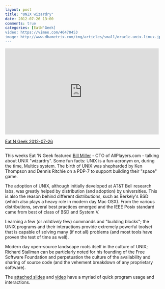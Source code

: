 ```yaml
---
layout: post
title: "UNIX wizardry"
date: 2012-07-26 13:00
comments: true
categories: [EatN'Geek]
video: https://vimeo.com/46470453
image: http://www.dbametrix.com/img/articles/small/oracle-unix-linux.jpg
---
```


<iframe src="http://player.vimeo.com/video/46470453" width="500" height="281" frameborder="0" webkitAllowFullScreen mozallowfullscreen allowFullScreen></iframe> <p><a href="http://vimeo.com/46470453">Eat N Geek 2012-07-26</a>

------

This weeks Eat 'N Geek featured [Bill Miller](http://twitter.com/bcmiller) - CTO of AllPlayers.com - talking about UNIX "wizardry". Some fun facts: UNIX is a fun-acronym on, during the time, Multics system. The birth of UNIX was shepharded by Ken Thompson and Dennis Ritchie on a PDP-7 to support building their "space" game.

The adoption of UNIX, although initially developed at AT&T Bell research labs, was greatly helped by distribution (and adoption) by universities. This is also the reason behind different distributions, such as Berkely's BSD (which also plays a heavy role in modern day Mac OSX). From the various distributions, several best practices emerged and the IEEE Posix standard came from best of class of BSD and System V.

Learning a few (or *relatively* few) commands and "building blocks"; the UNIX programs and their interactions provide extremely powerful toolset that is capable of solving many (if not all) problems (and most tools have proven the test of time as well).

Modern day open-source landscape roots itself in the culture of UNIX; Richard Stallman can be particlarly noted for his founding of the Free Software Foundation and perpetuation the culture of the availability and sharing of source code (and the vehement breakdown of any proprietary software).

The [attached slides](https://docs.google.com/a/allplayers.com/presentation/d/1iqtGnBn0StccUaxVbL8FQNwGp-upDt8U1lcauY1oogo/present#slide=id.g16072346_0_174) and [video](http://vimeo.com/46470453) have a myriad of quick program usage and interactions.


<script async class="speakerdeck-embed" data-id="5015605bb52c6f00020019ca" data-ratio="1.3333333333333333" src="//speakerdeck.com/assets/embed.js"></script>

